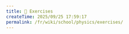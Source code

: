 ```yaml
---
title: 🥷 Exercises
createTime: 2025/09/25 17:59:17
permalink: /fr/wiki/school/physics/exercises/
---
```

